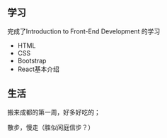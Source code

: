 ## 学习
完成了Introduction to Front-End Development 的学习
- HTML
- CSS
- Bootstrap
- React基本介绍

## 生活
搬来成都的第一周，好多好吃的；

散步，慢走（胜似闲庭信步？）



